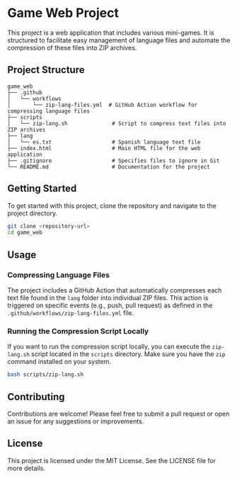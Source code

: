 # Game Web Project

This project is a web application that includes various mini-games. It is structured to facilitate easy management of language files and automate the compression of these files into ZIP archives.

## Project Structure

```
game_web
├── .github
│   └── workflows
│       └── zip-lang-files.yml  # GitHub Action workflow for compressing language files
├── scripts
│   └── zip-lang.sh              # Script to compress text files into ZIP archives
├── lang
│   └── es.txt                   # Spanish language text file
├── index.html                   # Main HTML file for the web application
├── .gitignore                   # Specifies files to ignore in Git
└── README.md                    # Documentation for the project
```

## Getting Started

To get started with this project, clone the repository and navigate to the project directory.

```bash
git clone <repository-url>
cd game_web
```

## Usage

### Compressing Language Files

The project includes a GitHub Action that automatically compresses each text file found in the `lang` folder into individual ZIP files. This action is triggered on specific events (e.g., push, pull request) as defined in the `.github/workflows/zip-lang-files.yml` file.

### Running the Compression Script Locally

If you want to run the compression script locally, you can execute the `zip-lang.sh` script located in the `scripts` directory. Make sure you have the `zip` command installed on your system.

```bash
bash scripts/zip-lang.sh
```

## Contributing

Contributions are welcome! Please feel free to submit a pull request or open an issue for any suggestions or improvements.

## License

This project is licensed under the MIT License. See the LICENSE file for more details.